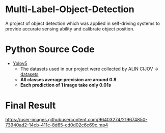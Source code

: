 # Multi-Label-Object-Detection
A project of object detection which was applied in self-driving systems to provide accurate sensing ability and calibrate object position.

# Python Source Code
* [Yolov5](https://github.com/lindcrj/Multi-Label-Object-Detection/blob/379f2e84572d99fa1d5130d76bac07a30206323d/YOLOv5.ipynb)
  * The datasets used in our project were collected by ALIN CIJOV -> [datasets](https://www.kaggle.com/datasets/alincijov/self-driving-cars?fbclid=IwAR3_GP8QnHIusn7NDuKsz3MAE8iV7kIas6xa4SuyGIurer5wE2RIiGxX2Nw)
  * **All classes average precision are around 0.8**
  * **Each prediction of 1 image take only 0.01s**  
  

# Final Result
https://user-images.githubusercontent.com/96403274/219674850-73940ad2-14cb-411c-8d65-cd0d02c6c69c.mp4



